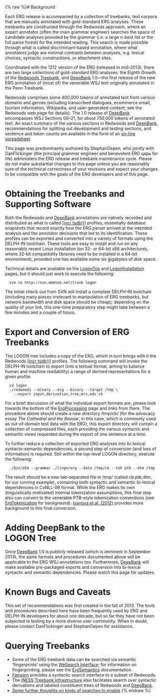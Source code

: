 {% raw %}# Background

Each ERG release is accompanied by a collection of treebanks, text
corpora that are manually annotated with gold-standard ERG analyses.
These treebanks are constructed through the Redwoods approach, where an
expert annotator (often the main grammar engineer) searches the space of
candidate analyses provided by the grammar (i.e. a large n-best list or
the full parse forest) for the intended reading. This search is made
possible through what is called discriminant-based annotation, where
what annotators judge are minimal contrasts between analyses, e.g.
lexical choices, syntactic constructions, or attachment sites.

Coordinated with the 1212 version of the ERG (released in mid-2013),
there are two large collections of gold-standard ERG analyses: the
Eighth Growth of the [Redwoods
Treebank](https://blog.inductorsoftware.com/docsproto/garage/RedwoodsTop), and [DeepBank](https://blog.inductorsoftware.com/docsproto/garage/DeepBank)
1.0—the first release of the new ERG annotation of (most of) the
venerable WSJ text originally annotated in the Penn Treebank.

Redwoods comprises some 400,000 tokens of annotated text from various
domains and genres (including transcribed dialogues, ecommerce email,
tourism information, Wikipedia, and user-generated content; see the
Redwoods web page for details). The 1.0 release of [DeepBank](https://blog.inductorsoftware.com/docsproto/garage/DeepBank)
encompasses WSJ Sections 00–21, for about 750,000 tokens of annotated
text. An exact summary of the various sections in Redwoods and
[DeepBank](https://blog.inductorsoftware.com/docsproto/garage/DeepBank), recommendations for splitting out development and
testing sections, and sentence and token counts are available in the
form of an [on-line
spreadsheet](http://svn.delph-in.net/erg/tags/1212/etc/redwoods.xls).

This page was predominantly authored by StephanOepen,
who jointly with DanFlickinger (the principal grammar
engineer and benevolent ERG царь for life) administers the ERG release
and treebank maintenance cycle. Please do not make substantial changes
to this page unless you are reasonably sure of the technical correctness
of your revisions and expect your changes to be compatible with the
goals of the ERG developers and of this page.

# Obtaining the Treebanks and Supporting Software

Both the Redwoods and [DeepBank](https://blog.inductorsoftware.com/docsproto/garage/DeepBank) annotations are natively
recorded and distributed as what is called [\[incr
tsdb()\]](http://www.delph-in.net/itsdb) profiles, essentially database
snapshots that record exactly how the ERG parser arrived at the intended
analysis and the annotator decisions that led to its identification.
These profiles can be exported and converted into a variety of formats
using the DELPH-IN toolchain. These tools are easy to install and run on
any reasonably recent Linux installation (on 32- or 64-bit x86
architectures, where 32-bit compatibility libraries need to be installed
in a 64-bit environment), provided one has available some six gigabytes
of disk space.

Technical details are available on the [LogonTop](https://blog.inductorsoftware.com/docsproto/tools/LogonTop) and
[LogonInstallation](https://blog.inductorsoftware.com/docsproto/tools/LogonInstallation) pages, but it should just work to
execute the following:

      svn co http://svn.emmtee.net/trunk logon

The initial check-out from SVN will install a complete DELPH-IN
toolchain (including many pieces irrelevant to manipulation of ERG
treebanks, but network bandwidth and disk space should be cheap);
depending on the quality of your link, this one-time preparatory step
might take between a few minutes and a couple of hours.

# Export and Conversion of ERG Treebanks

The LOGON tree includes a copy of the ERG, which in turn brings with it
the Redwoods [\[incr tsdb()\]](http://www.delph-in.net/itsdb) profiles.
The following command will invoke the DELPH-IN toolchain to export (into
a textual format, aiming to balance human and machine readability) a
range of derived representations for a given profile:

      cd logon
      ./redwoods --binary --erg --binary --target /tmp \
        --export input,derivation,tree,mrs,eds cb

For a brief discussion of what the individual export formats are, please
look towards the bottom of the [ErgProcessing](https://blog.inductorsoftware.com/docsproto/erg/ErgProcessing) page and
links from there. The procedure above should create a new directory
/tmp/cb/ (for the advocacy essay *The Cathedral and the Bazaar*, in this
case, which is commonly used as out-of-domain test data with the ERG);
this export directory will contain a collection of compressed files,
each providing the various syntactic and semantic views requested during
the export of one sentence at a time.

To further reduce a collection of exported ERG analyses into bi-lexical
syntacto-semantic dependencies, a second step of conversion (and loss of
information) is required. Still within the top-level LOGON directory,
execute the following:

      ./bin/dtm --grammar ./lingo/erg --data /tmp/cb --tok ptb --dtm /tmp

The result should be a new tab-separated file in /tmp/ (called
cb.ptb.dtm, for our running example), containing both syntactic and
semantic bi-lexical dependencies in CoNLL-08 format. While the ERG makes
its own (linguistically motivated) internal tokenization assumptions,
this final step also can convert to the venerable PTB-style tokenization
conventions (see [ErgTokenization](https://blog.inductorsoftware.com/docsproto/erg/ErgTokenization) for background).
[Ivanova et al. (2012)](http://aclweb.org/anthology/W/W12/W12-3602.pdf)
provides more background to this final conversion.

# Adding DeepBank to the LOGON Tree

Once [DeepBank](https://blog.inductorsoftware.com/docsproto/garage/DeepBank) 1.0 is publicly released (which is imminent in
September 2013), the same formats and procedures documented above will
be applicable to the ERG WSJ annotations too. Furthermore,
[DeepBank](https://blog.inductorsoftware.com/docsproto/garage/DeepBank) will make available pre-packaged exports and
conversion into bi-lexical syntactic and semantic dependencies. Please
watch this page for updates.

# Known Bugs and Caveats

This set of recommendations was first created in the fall of 2013. The
tools and procedures described here have been frequently used by ERG and
DELPH-IN developers for about one decade, but so far they have not been
subjected to testing by a more diverse user community. When in doubt,
please contact DanFlickinger and
StephanOepen for assistance.

# Querying Treebanks

- Some of the ERG treebank data can be searched via semantic
‘fingerprints’ using the [WeSearch
Interface](http://wesearch.delph-in.net); for information on
fingerprinting, please see the [ErgSemantics](https://blog.inductorsoftware.com/docsproto/erg/ErgSemantics)
documentation.
- [Fangorn](http://hum.csse.unimelb.edu.au/ts/index) provides a
syntactic search interface to a subset of Redwoods.
- The [INESS Treebank Infrastructure](http://clarino.uib.no/iness)
also facilitates search over syntactic derivations and labeled
constituent trees of Redwoods and [DeepBank](https://blog.inductorsoftware.com/docsproto/garage/DeepBank).
- [Some further thoughts on kinds of searches to
enable](https://blog.inductorsoftware.com/docsproto/missing/TreebankQueryIdeas)
<update date omitted for speed>{% endraw %}